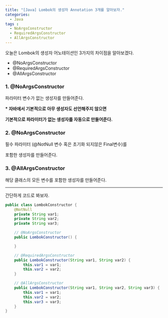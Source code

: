 ```yaml
---
title: "[Java] Lombok의 생성자 Annotation 3개를 알아보자."
categories: 
  - Java
tags : 
  - NoArgsConstructor
  - RequiredArgsConstructor
  - AllArgsConstructor
---
```


오늘은 Lombok의 생성자 어노테이션인 3가지의 차이점을 알아보겠다.

- @NoArgsConstructor
- @RequiredArgsConstructor
- @AllArgsConstructor

### 1. @NoArgsConstructor
파라미터 변수가 없는 생성자를 만들어준다.

**&#42; 자바에서 기본적으로 아무 생성자도 선언해주지 않으면**

**기본적으로 파라미터가 없는 생성자를 자동으로 만들어준다.**

### 2. @NoArgsConstructor
필수 파라미터 (@NotNull 변수 혹은 초기화 되지않은 Final변수)를

포함한 생성자를 만들어준다.

### 3. @AllArgsConstructor
해당 클래스의 모든 변수를 포함한 생성자를 만들어준다.

---

간단하게 코드로 봐보자.

```java
public class LombokConstructor {
    @NotNull
    private String var1;
    private String var2;
    private String var3;

    // @NoArgsConstructor
    public LombokConstructor() {

    }

    // @RequiredArgsConstructor
    public LombokConstructor(String var1, String var2) {
        this.var1 = var1;
        this.var2 = var2;
    }

    // @AllArgsConstructor
    public LombokConstructor(String var1, String var2, String var3) {
        this.var1 = var1;
        this.var2 = var2;
        this.var3 = var3;
    }
}
```